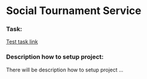 # Social Tournament Service

### Task:

[Test task link](http://www.viktor.ee/backend-assessment.pdf)

### Description how to setup project:

There will be description how to setup project ...